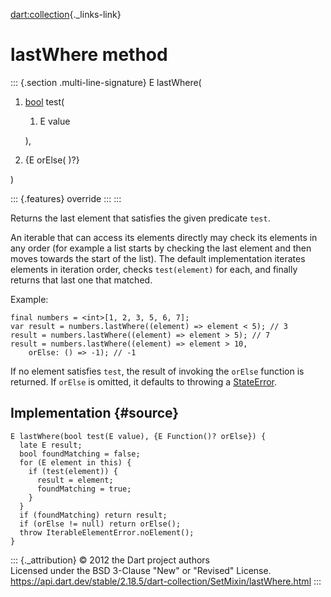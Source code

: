 [dart:collection](../../dart-collection/dart-collection-library){._links-link}

lastWhere method
================

::: {.section .multi-line-signature}
E lastWhere(

1.  [bool](../../dart-core/bool-class) test(
    1.  E value

    ),
2.  {E orElse( )?}

)

::: {.features}
override
:::
:::

Returns the last element that satisfies the given predicate `test`.

An iterable that can access its elements directly may check its elements
in any order (for example a list starts by checking the last element and
then moves towards the start of the list). The default implementation
iterates elements in iteration order, checks `test(element)` for each,
and finally returns that last one that matched.

Example:

``` {.language-dart data-language="dart"}
final numbers = <int>[1, 2, 3, 5, 6, 7];
var result = numbers.lastWhere((element) => element < 5); // 3
result = numbers.lastWhere((element) => element > 5); // 7
result = numbers.lastWhere((element) => element > 10,
    orElse: () => -1); // -1
```

If no element satisfies `test`, the result of invoking the `orElse`
function is returned. If `orElse` is omitted, it defaults to throwing a
[StateError](../../dart-core/stateerror-class).

Implementation {#source}
--------------

``` {.language-dart data-language="dart"}
E lastWhere(bool test(E value), {E Function()? orElse}) {
  late E result;
  bool foundMatching = false;
  for (E element in this) {
    if (test(element)) {
      result = element;
      foundMatching = true;
    }
  }
  if (foundMatching) return result;
  if (orElse != null) return orElse();
  throw IterableElementError.noElement();
}
```

::: {._attribution}
© 2012 the Dart project authors\
Licensed under the BSD 3-Clause \"New\" or \"Revised\" License.\
<https://api.dart.dev/stable/2.18.5/dart-collection/SetMixin/lastWhere.html>
:::
